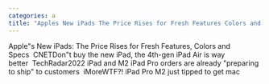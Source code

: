 ```yaml
---
categories: a
title: "Apples New iPads The Price Rises for Fresh Features Colors and Specs  CNET"
---
```

Apple"s New iPads: The Price Rises for Fresh Features, Colors and Specs&nbsp;&nbsp;CNETDon"t buy the new iPad, the 4th-gen iPad Air is way better&nbsp;&nbsp;TechRadar2022 iPad and M2 iPad Pro orders are already "preparing to ship" to customers&nbsp;&nbsp;iMoreWTF?! iPad Pro M2 just tipped to get mac